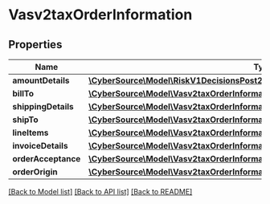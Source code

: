 # Vasv2taxOrderInformation

## Properties
Name | Type | Description | Notes
------------ | ------------- | ------------- | -------------
**amountDetails** | [**\CyberSource\Model\RiskV1DecisionsPost201ResponseOrderInformationAmountDetails**](RiskV1DecisionsPost201ResponseOrderInformationAmountDetails.md) |  | [optional] 
**billTo** | [**\CyberSource\Model\Vasv2taxOrderInformationBillTo**](Vasv2taxOrderInformationBillTo.md) |  | [optional] 
**shippingDetails** | [**\CyberSource\Model\Vasv2taxOrderInformationShippingDetails**](Vasv2taxOrderInformationShippingDetails.md) |  | [optional] 
**shipTo** | [**\CyberSource\Model\Vasv2taxOrderInformationShipTo**](Vasv2taxOrderInformationShipTo.md) |  | [optional] 
**lineItems** | [**\CyberSource\Model\Vasv2taxOrderInformationLineItems[]**](Vasv2taxOrderInformationLineItems.md) |  | [optional] 
**invoiceDetails** | [**\CyberSource\Model\Vasv2taxOrderInformationInvoiceDetails**](Vasv2taxOrderInformationInvoiceDetails.md) |  | [optional] 
**orderAcceptance** | [**\CyberSource\Model\Vasv2taxOrderInformationOrderAcceptance**](Vasv2taxOrderInformationOrderAcceptance.md) |  | [optional] 
**orderOrigin** | [**\CyberSource\Model\Vasv2taxOrderInformationOrderOrigin**](Vasv2taxOrderInformationOrderOrigin.md) |  | [optional] 

[[Back to Model list]](../README.md#documentation-for-models) [[Back to API list]](../README.md#documentation-for-api-endpoints) [[Back to README]](../README.md)


